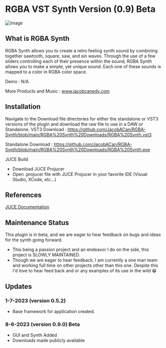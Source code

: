 
# RGBA VST Synth  Version (0.9) Beta
![image](https://github.com/JacobACan/RGBA-Synth/assets/89418437/3e74aab4-7000-4c5a-be4e-bb75509f06d7)

## What is RGBA Synth
RGBA Synth allows you to create a retro feeling synth sound by combining together sawtooth, square, saw, and sin waves. Through the use of a few sliders controlling each of their presence within the sound, RGBA Synth allows you to make a simple, yet unique sound. Each one of these sounds is mapped to a color in RGBA color space. 

Demo : N/A

More Products and Music : www.jacobcanedy.com

## Installation
Navigate to the Download file directories for either the standalone or VST3 versions of the plugin and download the raw file to use in a DAW or Standalone. 
VST3 Download : https://github.com/JacobACan/RGBA-Synth/blob/main/RGBA%20Synth%20Downloads/RGBA%20Synth.vst3   

Standalone Download : https://github.com/JacobACan/RGBA-Synth/blob/main/RGBA%20Synth%20Downloads/RGBA%20Synth.exe   

JUCE Build
 - Download JUCE Projucer
 - Open .projucer file with JUCE Projucer in your favorite IDE (Visual Studio, XCode, etc...)

## References
[JUCE Documentation](https://juce.com/learn/documentation)

## Maintenance Status
This plugin is in beta, and we are eager to hear feedback on bugs and ideas for the synth going forward.
- This being a passion project and an endeavor I do on the side, this project is SLOWLY MAINTAINED.
- Though we are eager to hear feedback, I am currently a one man team and working full time on other projects other than this one.  Despite this I'd love to hear feed back and or any examples of its use in the wild 😁  
## Updates
### 1-7-2023 (version 0.5.2)
- Base framework for application created.
### 8-6-2023 (version 0.9.0) Beta
- GUI and Synth Added
- Downloads made publicly available
